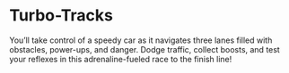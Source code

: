 # Turbo-Tracks
 You’ll take control of a speedy car as it navigates three lanes filled with obstacles, power-ups, and danger. Dodge traffic, collect boosts, and test your reflexes in this adrenaline-fueled race to the finish line! 
